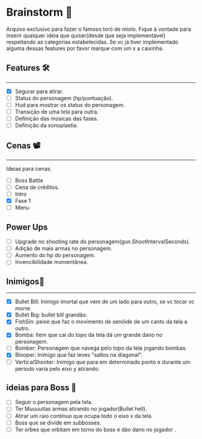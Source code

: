 # Brainstorm  🧠
Arquivo exclusivo para fazer o famoso toró de miolo. Fique à vontade para inserir qualquer ideia que quiser(desde que seja implementável) respeitando as categorias estabelecidas. Se vc já tiver implementado alguma dessas features por favor marque com um x a caixinha.
## Features 🛠️
---
 - [x] Segurar para atirar.
 - [ ] Status do personagem (hp/pontuação).
 - [ ] Hud para mostrar os status do personagem. 
 - [ ] Transição de uma tela para outra.
 - [ ] Definição das músicas das fases.
 - [ ] Definição da sonoplastia.
## Cenas 📽️
---
Ideias para cenas.

 - [ ] Boss Battle
 - [ ] Cena de créditos.
 - [ ] Intro
 - [x] Fase 1
 - [ ] Menu
 
## Power Ups
- [ ] Upgrade no shooting rate do personagem(gun.ShootIntervalSeconds).
- [ ] Adição de mais armas no personagem.
- [ ] Aumento do hp do personagem.
- [ ] Invencibilidade momentânea.

## Inimigos👿
--- 
 - [x] Bullet Bill: Inimigo imortal que vem de um lado para outro, se vc tocar vc morre.
 - [x] Bullet Big: bullet bill grandão.
 - [x] FishSin: peixe que faz o movimento de senóide de um canto da tela a outro.
 - [x] Bomba: Item que cai do topo da tela dá um grande dano no personagem.
 - [ ] Bomber: Personagem que navega pelo topo da tela jogando bombas.
 - [x] Blooper: Inimigo que faz leves "saltos na diagonal". 
 - [ ] VerticalShooter: Inimigo que para em determinado ponto e durante um período varia pelo eixo y atirando. 

## ideias para Boss 🐍
 - [ ] Seguir o personagem pela tela.
 - [ ] Ter Muuuuitas armas atirando no jogador(Bullet hell).
 - [ ] Atirar um raio contínuo que ocupa todo o eixo x da tela.
 - [ ] Boss que se divide em subbosses.
 - [ ] Ter orbes que orbitam em torno do boss e dão dano no jogador	.
